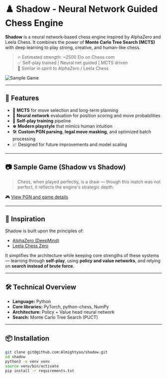 # ♟️ Shadow - Neural Network Guided Chess Engine

**Shadow** is a neural network-based chess engine inspired by AlphaZero and Leela Chess. It combines the power of **Monte Carlo Tree Search (MCTS)** with deep learning to play strong, creative, and human-like chess.

> 🔥 Estimated strength: ~2500 Elo on Chess.com  
> ✅ Self-play trained | Neural net guided | MCTS driven  
> 🧠 Similar in spirit to AlphaZero / Leela Chess

![Sample Game](https://github.com/user-attachments/assets/64cf80f3-5472-41f9-a88f-0837634d0787)

---

## 🚀 Features

- 🌲 **MCTS** for move selection and long-term planning
- 🧠 **Neural network** evaluation for position scoring and move probabilities
- 🔁 **Self-play training** pipeline
- ♚ **Modern playstyle** that mimics human intuition
- 🛠️ **Custom PGN parsing**, **legal move masking**, and optimized batch processing
- 📈 Designed for future improvements and model scaling

---

## 📷 Sample Game (Shadow vs Shadow)

> Chess, when played perfectly, is a draw — though this match was not perfect, it reflects the engine's strategic depth.

🎮 [View PGN and game details](https://github.com/user-attachments/assets/07bf209c-43db-448d-8692-9f28efcbb79c)

---

## 🧬 Inspiration

Shadow is built upon the principles of:
- [AlphaZero (DeepMind)](https://deepmind.com/research/highlighted-research/alphago)
- [Leela Chess Zero](https://lichess.org/team/lc0-leela-chess-zero)

It simplifies the architecture while keeping core strengths of these systems — learning through **self-play**, using **policy and value networks**, and relying on **search instead of brute force**.

---

## 🛠️ Technical Overview

- **Language:** Python
- **Core libraries:** PyTorch, python-chess, NumPy
- **Architecture:** Policy + Value head neural network
- **Search:** Monte Carlo Tree Search (PUCT)

---

## 📦 Installation

```bash
git clone git@github.com:Almightyoo/shadow.git
cd shadow
python3 -m venv venv
source venv/bin/activate
pip install -r requirements.txt
